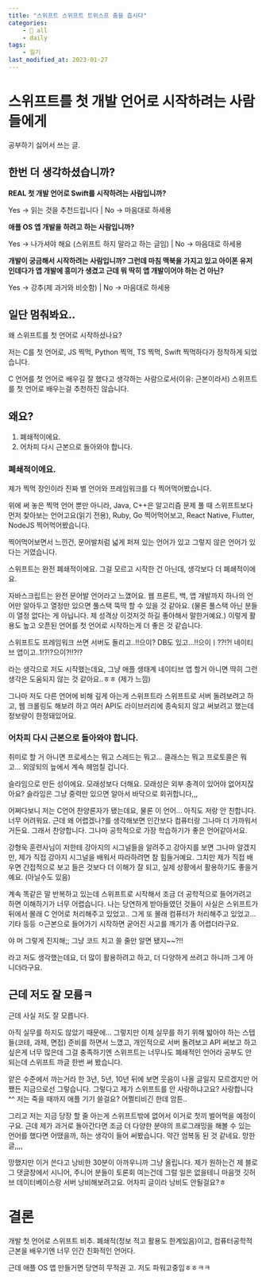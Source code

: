 ```yaml
---
title: "스위프트 스위프트 트위스프 춤을 춥시다"
categories:
    - 📂 all
    - daily
tags:
    - 일기
last_modified_at: 2023-01-27
---
```


# 스위프트를 첫 개발 언어로 시작하려는 사람들에게

공부하기 싫어서 쓰는 글.

## 한번 더 생각하셨습니까?

**REAL 첫 개발 언어로 Swift를 시작하려는 사람입니까?**

Yes -> 읽는 것을 추천드립니다  |  No -> 마음대로 하세용

**애플 OS 앱 개발을 하려고 하는 사람입니까?**

Yes -> 나가셔야 해요 (스위프트 하지 말라고 하는 글임)  |  No -> 마음대로 하세용

**개발이 궁금해서 시작하려는 사람입니까? 그런데 마침 맥북을 가지고 있고 아이폰 유저인데다가 앱 개발에 흥미가 생겼고 근데 뭐 딱히 앱 개발이어야 하는 건 아닌?**

Yes -> 강추(제 과거와 비슷함)  |  No -> 마음대로 하세용

## 일단 멈춰봐요..

왜 스위프트를 첫 언어로 시작하셨나요?

저는 C를 첫 언어로, JS 찍먹, Python 찍먹, TS 찍먹, Swift 찍먹하다가 정착하게 되었습니다.

C 언어를 첫 언어로 배우길 잘 했다고 생각하는 사람으로서(이유: 근본이라서) 스위프트를 첫 언어로 배우는걸 추천하진 않습니다.

## 왜요?

1. 폐쇄적이에요.
2. 어차피 다시 근본으로 돌아와야 합니다.

### 폐쇄적이에요.

제가 찍먹 장인이라 진짜 별 언어와 프레임워크를 다 찍어먹어봤습니다.

위에 써 놓은 찍먹 언어 뿐만 아니라, Java, C++은 알고리즘 문제 풀 때 스위프트보다 먼저 찾아보는 언어고요(읽기 전용), Ruby, Go 찍어먹어보고, React Native, Flutter, NodeJS 찍어먹어봤습니다.

찍어먹어보면서 느낀건, 문어발처럼 넓게 퍼져 있는 언어가 있고 그렇지 않은 언어가 있다는 거였습니다.

스위프트는 완전 폐쇄적이에요. 그걸 모르고 시작한 건 아닌데, 생각보다 더 폐쇄적이에요.

자바스크립트는 완전 문어발 언어라고 느꼈어요. 웹 프론트, 백, 앱 개발까지 하나의 언어만 알아두고 열정만 있으면 풀스택 뚝딱 할 수 있을 것 같아요. (물론 풀스택 아닌 분들이 열정 없다는 게 아닙니다. 제 성격상 이것저것 하길 좋아해서 말한거예요.) 이렇게 활용도 높고 오픈된 언어를 첫 언어로 시작하는게 더 좋은 것 같습니다.

스위프트도 프레임워크 쓰면 서버도 돌리고..!!으이? DB도 있고...!!으이ㅣ??!?! 네이티브 앱이고..1!?!?으이?!!?!?

라는 생각으로 저도 시작했는데요, 그냥 애플 생태계 네이티브 앱 할거 아니면 딱히 그런 생각은 도움되지 않는 것 같아요..ㅎㅎ (제가 느낌)

그나마 저도 다른 언어에 비해 깊게 아는게 스위프트라 스위프트로 서버 돌려보려고 하고, 웹 크롤링도 해보려 하고 여러 API도 라이브러리에 종속되지 않고 써보려고 했는데 정보량이 한정돼있어요.

### 어차피 다시 근본으로 돌아와야 합니다.

취미로 할 거 아니면 프로세스는 뭐고 스레드는 뭐고... 클래스는 뭐고 프로토콜은 뭐고... 외않되의 늪에서 계속 헤엄칠 겁니다.

슬라임으로 만든 성이에요. 모래성보다 더해요. 모래성은 외부 충격이 있어야 없어지잖아요? 슬라임은 그냥 중력만 있으면 알아서 바닥으로 회귀합니다,,,

어쩌다보니 저는 C언어 찬양론자가 됐는데요, 물론 이 언어... 아직도 저랑 안 친합니다. 너무 어려워요. 근데 왜 어렵겠나?를 생각해보면 인간보다 컴퓨터랑 그나마 더 가까워서거든요. 그래서 찬양합니다. 그나마 공학적으로 가장 학습하기가 좋은 언어같아서요.

강형욱 훈련사님이 저한테 강아지의 시그널들을 알려주고 강아지를 보면 그나마 알겠지만, 제가 직접 강아지 시그널을 배워서 따라하려면 참 힘들거예요. 그치만 제가 직접 배우면 간접적으로 보고 들은 것보다 더 이해가 잘 되고, 실제 상황에서 활용하기도 좋을거예요. (아닐수도 있음)

계속 똑같은 말 반복하고 있는데 스위프트로 시작해서 조금 더 공학적으로 들어가려고 하면 이해하기가 너무 어렵습니다. 나는 당연하게 받아들였던 것들이 사실은 스위프트가 뒤에서 몰래 C 언어로 처리해주고 있었고.. 그게 또 몰래 컴퓨터가 처리해주고 있었고... 기타 등등 ㅇ근본으로 들어가기 시작하면 굳어진 사고를 깨기가 좀 어렵더라구요.

야 머 그렇게 진지해;; 그냥 코드 치고 쓸 줄만 알면 됐지~~?!!

라고 저도 생각했는데요, 더 많이 활용하려고 하고, 더 다양하게 쓰려고 하니까 그게 아니더라구요.

## 근데 저도 잘 모름ㅋ

근데 사실 저도 잘 모릅니다.

아직 실무를 하지도 않았기 때문에... 그렇지만 이제 실무를 하기 위해 밟아야 하는 스텝들(코테, 과제, 면접) 준비를 하면서 느꼈고, 개인적으로 서버 돌려보고 API 써보고 하고 싶은게 너무 많은데 그걸 충족하기엔 스위프트는 너무나도 폐쇄적인 언어라 공부도 안 되는데 스위프트 까글 한번 써 봤습니다.

얕은 수준에서 까는거라 한 3년, 5년, 10년 뒤에 보면 웃음이 나올 글일지 모르겠지만 어쨌든 지금으로선 그렇습니다. 그렇다고 제가 스위프트를 안 사랑하냐고요? 사랑합니다^^ 저는 죽을 때까지 애플 기기 쓸걸요? 어쩔티비긴 한데 암튼..

그리고 저는 지금 당장 할 줄 아는게 스위프트밖에 없어서 이거로 첫끼 벌어먹을 예정이구요. 근데 제가 과거로 돌아간다면 조금 더 다양한 분야의 프로그래밍을 해볼 수 있는 언어를 했다면 어땠을까, 하는 생각이 들어 써봤습니다. 약간 엄복동 된 것 같네요. 망한 글,,,,

망했지만 이거 쓴다고 낭비한 30분이 아까우니까 그냥 올립니다. 제가 원하는건 제 블로그 댓글창에서 시니어, 주니어 분들이 토론회 여는건데 그럴 일은 없을테니 마음껏 깃허브 데이터베이스랑 서버 낭비해보려고요. 어차피 글이라 낭비도 안될걸요?ㅎ

# 결론

개발 첫 언어로 스위프트 비추. 폐쇄적(정보 적고 활용도 한계있음)이고, 컴퓨터공학적 근본을 배우기엔 너무 인간 친화적인 언어다.

근데 애플 OS 앱 만들거면 당연히 무적권 고. 저도 파워고중임ㅎㅎㅋㅋ